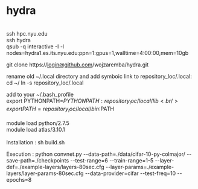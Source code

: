 hydra
=====
<br/>
	ssh hpc.nyu.edu <br/>
ssh hydra <br/>
qsub -q interactive -I -l nodes=hydra1.es.its.nyu.edu:ppn=1:gpus=1,walltime=4:00:00,mem=10gb <br/>

git clone https://login@github.com/wojzaremba/hydra.git

rename old ~/.local directory and add symboic link to repository_loc/.local:
cd ~/
ln -s repository_loc/.local

add to your ~/.bash_profile<br/>
export  PYTHONPATH=$PYTHONPATH:repository_loc/local/lib<br/>
export PATH=repository_loc/local/bin:$PATH<br/>
<br/>
module load python/2.7.5 <br/>
module load atlas/3.10.1 <br/>
<br/>
Installation : sh build.sh <br/>

Execution : python convnet.py --data-path=./data/cifar-10-py-colmajor/ --save-path=./checkpoints --test-range=6 --train-range=1-5 --layer-def=./example-layers/layers-80sec.cfg --layer-params=./example-layers/layer-params-80sec.cfg --data-provider=cifar --test-freq=10 --epochs=8

